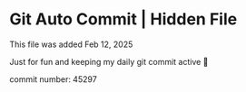 # Git Auto Commit | Hidden File

This file was added Feb 12, 2025

Just for fun and keeping my daily git commit active 🤪

commit number: 45297
